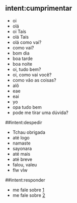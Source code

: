 <!-- Saudação -->
## intent:cumprimentar
- oi
- olá
- oi Taís
- olá Taís
- olá como vai?
- como vai?
- bom dia
- boa tarde
- boa noite
- oi, tudo bem?
- oi, como vai você?
- como vão as coisas?
- alô
- eae
- eai
- yo
- opa tudo bem
- pode me tirar uma dúvida?

<!-- Despedir -->
##intent:despedir
- Tchau obrigada
- até logo
- namaste
- sayonara
- até mais
- até breve
- falou, valeu
- flw vlw

##intent:responder
- me fale sobre [1](number)
- me fale sobre [2](number)
